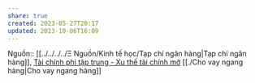 ```yaml
---
share: true
created: 2023-05-27T20:17
updated: 2023-10-06T16:09
---
```

Nguồn:: [[../../../../Ξ Nguồn/Kinh tế học/Tạp chí ngân hàng|Tạp chí ngân hàng]], [Tài chính phi tập trung - Xu thế tài chính mở](https://tapchinganhang.gov.vn/tai-chinh-phi-tap-trung-xu-the-tai-chinh-mo.htm)
[[./Cho vay ngang hàng|Cho vay ngang hàng]]
